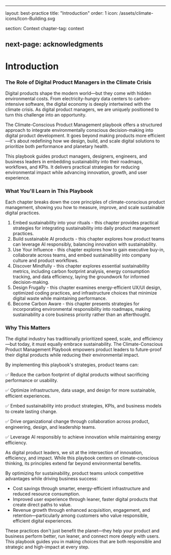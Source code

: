 ---
 layout: best-practice
 title: "Introduction"
 order: 1
 icon: /assets/climate-icons/Icon-Building.svg
 
 section: Context
 chapter-tag: context
 
 next-page: acknowledgments
 ---
 
 # Introduction
 
 ### The Role of Digital Product Managers in the Climate Crisis
 
 Digital products shape the modern world—but they come with hidden environmental costs. From electricity-hungry data centers to carbon-intensive software, the digital economy is deeply intertwined with the climate crisis. As digital product managers, we are uniquely positioned to turn this challenge into an opportunity.
 
 The Climate-Conscious Product Management playbook offers a structured approach to integrate environmentally conscious decision-making into digital product development. It goes beyond making products more efficient—it's about redefining how we design, build, and scale digital solutions to prioritize both performance and planetary health.
 
 This playbook guides product managers, designers, engineers, and business leaders in embedding sustainability into their roadmaps, workflows, and KPIs. It delivers practical strategies for reducing environmental impact while advancing innovation, growth, and user experience.
 
 ### What You'll Learn in This Playbook
 
 Each chapter breaks down the core principles of climate-conscious product management, showing you how to measure, improve, and scale sustainable digital practices.
 
 1. Embed sustainability into your rituals - this chapter provides practical strategies for integrating sustainability into daily product management practices.
 2. Build sustainable AI products - this chapter explores how product teams can leverage AI responsibly, balancing innovation with sustainability.
 3. Use Your Influence - this chapter explores how to gain executive buy-in, collaborate across teams, and embed sustainability into company culture and product workflows.
 4. Discover Mindfully - this chapter explores essential sustainability metrics, including carbon footprint analysis, energy consumption tracking, and data efficiency, laying the groundwork for informed decision-making.
 5. Design Frugally - this chapter examines energy-efficient UX/UI design, optimized coding practices, and infrastructure choices that minimize digital waste while maintaining performance.
 6. Become Carbon Aware - this chapter presents strategies for incorporating environmental responsibility into roadmaps, making sustainability a core business priority rather than an afterthought.
 
 ### Why This Matters
 
 The digital industry has traditionally prioritized speed, scale, and efficiency—but today, it must equally embrace sustainability. The Climate-Conscious Product Management Playbook empowers product leaders to future-proof their digital products while reducing their environmental impact.
 
 By implementing this playbook's strategies, product teams can:
 
 ✅ Reduce the carbon footprint of digital products without sacrificing performance or usability.
 
 ✅ Optimize infrastructure, data usage, and design for more sustainable, efficient experiences.
 
 ✅ Embed sustainability into product strategies, KPIs, and business models to create lasting change.
 
 ✅ Drive organizational change through collaboration across product, engineering, design, and leadership teams.
 
 ✅ Leverage AI responsibly to achieve innovation while maintaining energy efficiency.
 
 As digital product leaders, we sit at the intersection of innovation, efficiency, and impact. While this playbook centers on climate-conscious thinking, its principles extend far beyond environmental benefits. 
 
 By optimizing for sustainability, product teams unlock competitive advantages while driving business success:
 
 - Cost savings through smarter, energy-efficient infrastructure and reduced resource consumption.
 - Improved user experience through leaner, faster digital products that create direct paths to value.
 - Revenue growth through enhanced acquisition, engagement, and retention—particularly among customers who value responsible, efficient digital experiences.
 
 These practices don't just benefit the planet—they help your product and business perform better, run leaner, and connect more deeply with users. This playbook guides you in making choices that are both responsible and strategic and high-impact at every step.